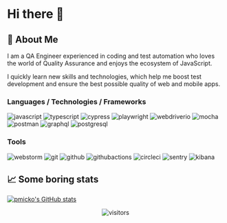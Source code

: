 # Hi there 👋

## 🚀 About Me

I am a QA Engineer experienced in coding and test automation who loves the world of Quality Assurance and enjoys the ecosystem of JavaScript.

I quickly learn new skills and technologies, which help me boost test development and ensure the best possible quality of web and mobile apps.

### Languages / Technologies / Frameworks

![javascript](https://img.shields.io/badge/JavaScript-323330?style=for-the-badge&logo=javascript&logoColor=F7DF1E)
![typescript](https://img.shields.io/badge/TypeScript-3178C6?style=for-the-badge&logo=typescript&logoColor=white)
![cypress](https://img.shields.io/badge/Cypress-17202C?style=for-the-badge&logo=cypress&logoColor=white)
![playwright](https://img.shields.io/badge/playwright-2EAD33?style=for-the-badge&logo=playwright&logoColor=white)
![webdriverio](https://img.shields.io/badge/webdriverio-EA5906?style=for-the-badge&logo=webdriverio&logoColor=white)
![mocha](https://img.shields.io/badge/Mocha-8D6748?style=for-the-badge&logo=mocha&logoColor=white)
![postman](https://img.shields.io/badge/postman-FF6C37?style=for-the-badge&logo=postman&logoColor=white)
![graphql](https://img.shields.io/badge/graphql-E10098?style=for-the-badge&logo=graphql&logoColor=white)
![postgresql](https://img.shields.io/badge/postgresql-4169E1?style=for-the-badge&logo=postgresql&logoColor=white)

### Tools
![webstorm](https://img.shields.io/badge/webstorm-000000?style=for-the-badge&logo=webstorm&logoColor=white)
![git](https://img.shields.io/badge/git-000000?style=for-the-badge&logo=git&logoColor=white)
![github](https://img.shields.io/badge/github-000000?style=for-the-badge&logo=github&logoColor=white)
![githubactions](https://img.shields.io/badge/githubactions-2088FF?style=for-the-badge&logo=githubactions&logoColor=white)
![circleci](https://img.shields.io/badge/circleci-343434?style=for-the-badge&logo=circleci&logoColor=white)
![sentry](https://img.shields.io/badge/sentry-362D59?style=for-the-badge&logo=sentry&logoColor=white)
![kibana](https://img.shields.io/badge/kibana-005571?style=for-the-badge&logo=kibana&logoColor=white)


## 📈 Some boring stats

[![pmicko's GitHub stats](https://github-readme-stats.vercel.app/api?username=pmicko&show_icons=true&count_private=true&hide=contribs,stars&theme=default)](https://github.com/anuraghazra/github-readme-stats)

<div align="center">
    <img src="https://visitor-badge.laobi.icu/badge?page_id=pmicko.pmicko" alt="visitors">
</div>
